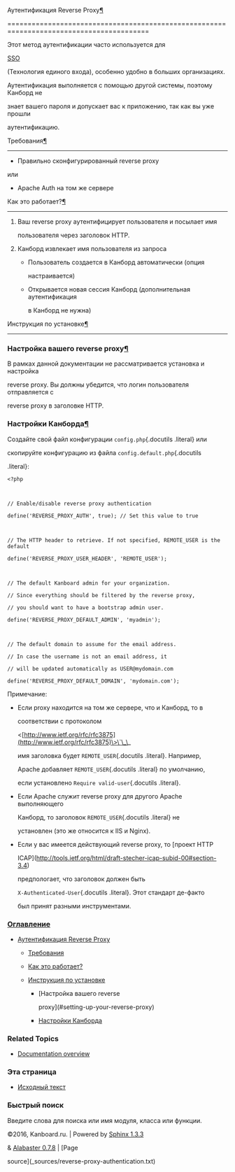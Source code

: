 Аутентификация Reverse Proxy[¶](#reverse-proxy-authentication "Ссылка на этот заголовок")

=========================================================================================



Этот метод аутентификации часто используется для

[SSO](https://ru.wikipedia.org/wiki/%D0%A2%D0%B5%D1%85%D0%BD%D0%BE%D0%BB%D0%BE%D0%B3%D0%B8%D1%8F_%D0%B5%D0%B4%D0%B8%D0%BD%D0%BE%D0%B3%D0%BE_%D0%B2%D1%85%D0%BE%D0%B4%D0%B0)

(Технология единого входа), особенно удобно в больших организациях.



Аутентификация выполняется с помощью другой системы, поэтому Канборд не

знает вашего пароля и допускает вас к приложению, так как вы уже прошли

аутентификацию.



Требования[¶](#requirements "Ссылка на этот заголовок")

-------------------------------------------------------



-   Правильно сконфигурированный reverse proxy



или



-   Apache Auth на том же сервере



Как это работает?[¶](#how-does-this-work "Ссылка на этот заголовок")

--------------------------------------------------------------------



1.  Ваш reverse proxy аутентифицирует пользователя и посылает имя

    пользователя через заголовок HTTP.



2.  Канборд извлекает имя пользователя из запроса



    -   Пользователь создается в Канборд автоматически (опция

        настраивается)



    -   Открывается новая сессия Канборд (дополнительная аутентификация

        в Канборд не нужна)



Инструкция по установке[¶](#installation-instructions "Ссылка на этот заголовок")

---------------------------------------------------------------------------------



### Настройка вашего reverse proxy[¶](#setting-up-your-reverse-proxy "Ссылка на этот заголовок")



В рамках данной документации не рассматривается установка и настройка

reverse proxy. Вы должны убедится, что логин пользователя отправляется с

reverse proxy в заголовке HTTP.



### Настройки Канборда[¶](#setting-up-kanboard "Ссылка на этот заголовок")



Создайте свой файл конфигурации `config.php`{.docutils .literal} или

скопируйте конфигурацию из файла `config.default.php`{.docutils

.literal}:



    <?php



    // Enable/disable reverse proxy authentication

    define('REVERSE_PROXY_AUTH', true); // Set this value to true



    // The HTTP header to retrieve. If not specified, REMOTE_USER is the default

    define('REVERSE_PROXY_USER_HEADER', 'REMOTE_USER');



    // The default Kanboard admin for your organization.

    // Since everything should be filtered by the reverse proxy,

    // you should want to have a bootstrap admin user.

    define('REVERSE_PROXY_DEFAULT_ADMIN', 'myadmin');



    // The default domain to assume for the email address.

    // In case the username is not an email address, it

    // will be updated automatically as USER@mydomain.com

    define('REVERSE_PROXY_DEFAULT_DOMAIN', 'mydomain.com');



Примечание:



-   Если proxy находится на том же сервере, что и Канборд, то в

    соответствии с протоколом

    \<[http://www.ietf.org/rfc/rfc3875](http://www.ietf.org/rfc/rfc3875)\>\`\_\_

    имя заголовка будет `REMOTE_USER`{.docutils .literal}. Например,

    Apache добавляет `REMOTE_USER`{.docutils .literal} по умолчанию,

    если установлено `Require valid-user`{.docutils .literal}.



-   Если Apache служит reverse proxy для другого Apache выполняющего

    Канборд, то заголовок `REMOTE_USER`{.docutils .literal} не

    установлен (это же относится к IIS и Nginx).



-   Если у вас имеется действующий reverse proxy, то [проект HTTP

    ICAP](http://tools.ietf.org/html/draft-stecher-icap-subid-00#section-3.4)

    предпологает, что заголовок должен быть

    `X-Authenticated-User`{.docutils .literal}. Этот стандарт де-факто

    был принят разными инструментами.



### [Оглавление](index.markdown)



-   [Аутентификация Reverse Proxy](#)

    -   [Требования](#requirements)

    -   [Как это работает?](#how-does-this-work)

    -   [Инструкция по установке](#installation-instructions)

        -   [Настройка вашего reverse

            proxy](#setting-up-your-reverse-proxy)

        -   [Настройки Канборда](#setting-up-kanboard)



### Related Topics



-   [Documentation overview](index.markdown)



### Эта страница



-   [Исходный текст](_sources/reverse-proxy-authentication.txt)



### Быстрый поиск



Введите слова для поиска или имя модуля, класса или функции.



©2016, Kanboard.ru. | Powered by [Sphinx 1.3.3](http://sphinx-doc.org/)

& [Alabaster 0.7.8](https://github.com/bitprophet/alabaster) | [Page

source](_sources/reverse-proxy-authentication.txt)

